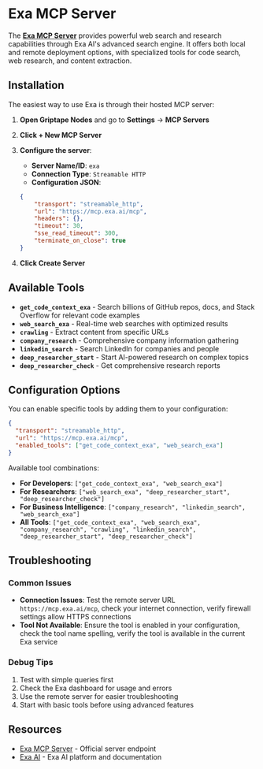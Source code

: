 # Exa MCP Server

The **[Exa MCP Server](https://github.com/exa-labs/exa-mcp-server)** provides powerful web search and research capabilities through Exa AI's advanced search engine. It offers both local and remote deployment options, with specialized tools for code search, web research, and content extraction.

## Installation

The easiest way to use Exa is through their hosted MCP server:

1. **Open Griptape Nodes** and go to **Settings** → **MCP Servers**

1. **Click + New MCP Server**

1. **Configure the server**:

    - **Server Name/ID**: `exa`
    - **Connection Type**: `Streamable HTTP`
    - **Configuration JSON**:

    ```json
    {
        "transport": "streamable_http",
        "url": "https://mcp.exa.ai/mcp",
        "headers": {},
        "timeout": 30,
        "sse_read_timeout": 300,
        "terminate_on_close": true
    }
    ```

1. **Click Create Server**

## Available Tools

- **`get_code_context_exa`** - Search billions of GitHub repos, docs, and Stack Overflow for relevant code examples
- **`web_search_exa`** - Real-time web searches with optimized results
- **`crawling`** - Extract content from specific URLs
- **`company_research`** - Comprehensive company information gathering
- **`linkedin_search`** - Search LinkedIn for companies and people
- **`deep_researcher_start`** - Start AI-powered research on complex topics
- **`deep_researcher_check`** - Get comprehensive research reports

## Configuration Options

You can enable specific tools by adding them to your configuration:

```json
{
  "transport": "streamable_http",
  "url": "https://mcp.exa.ai/mcp",
  "enabled_tools": ["get_code_context_exa", "web_search_exa"]
}
```

Available tool combinations:

- **For Developers**: `["get_code_context_exa", "web_search_exa"]`
- **For Researchers**: `["web_search_exa", "deep_researcher_start", "deep_researcher_check"]`
- **For Business Intelligence**: `["company_research", "linkedin_search", "web_search_exa"]`
- **All Tools**: `["get_code_context_exa", "web_search_exa", "company_research", "crawling", "linkedin_search", "deep_researcher_start", "deep_researcher_check"]`

## Troubleshooting

### Common Issues

- **Connection Issues**: Test the remote server URL `https://mcp.exa.ai/mcp`, check your internet connection, verify firewall settings allow HTTPS connections
- **Tool Not Available**: Ensure the tool is enabled in your configuration, check the tool name spelling, verify the tool is available in the current Exa service

### Debug Tips

1. Test with simple queries first
1. Check the Exa dashboard for usage and errors
1. Use the remote server for easier troubleshooting
1. Start with basic tools before using advanced features

## Resources

- [Exa MCP Server](https://mcp.exa.ai/mcp) - Official server endpoint
- [Exa AI](https://exa.ai) - Exa AI platform and documentation
